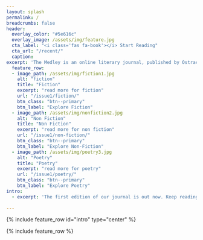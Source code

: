 ```yaml
---
layout: splash
permalink: /
breadcrumbs: false
header:
  overlay_color: "#5e616c"
  overlay_image: /assets/img/feature.jpg
  cta_label: "<i class='fas fa-book'></i> Start Reading"
  cta_url: "/recent/"
  caption:
excerpt: 'The Medley is an online literary journal, published by Ostraca, the Creative Writing Society of Hansraj College.<br> It is focused on building a creative space for new and emerging writers, both nationally and internationally.<br />'
  feature_row:
  - image_path: /assets/img/fiction1.jpg
    alt: "fiction"
    title: "Fiction"
    excerpt: "read more for fiction"
    url: "/issue1/fiction/"
    btn_class: "btn--primary"
    btn_label: "Explore Fiction"    
  - image_path: /assets/img/nonfiction2.jpg
    alt: "Non Fiction"
    title: "Non Fiction"
    excerpt: "read more for non fiction"
    url: "/issue1/non-fiction/"
    btn_class: "btn--primary"
    btn_label: "Explore Non-Fiction"    
  - image_path: /assets/img/poetry3.jpg
    alt: "Poetry"
    title: "Poetry"
    excerpt: "read more for poetry"
    url: "/issue1/poetry/"
    btn_class: "btn--primary"
    btn_label: "Explore Poetry"
intro:
  - excerpt: 'The first edition of our journal is out now. Keep reading to explore more.'
  
---
```


{% include feature_row id="intro" type="center" %}

{% include feature_row %}